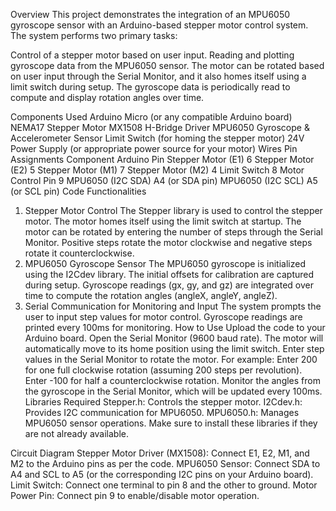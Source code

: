 Overview
This project demonstrates the integration of an MPU6050 gyroscope sensor with an Arduino-based stepper motor control system. The system performs two primary tasks:

Control of a stepper motor based on user input.
Reading and plotting gyroscope data from the MPU6050 sensor.
The motor can be rotated based on user input through the Serial Monitor, and it also homes itself using a limit switch during setup. The gyroscope data is periodically read to compute and display rotation angles over time.

Components Used
Arduino Micro (or any compatible Arduino board)
NEMA17 Stepper Motor
MX1508 H-Bridge Driver
MPU6050 Gyroscope & Accelerometer Sensor
Limit Switch (for homing the stepper motor)
24V Power Supply (or appropriate power source for your motor)
Wires 
Pin Assignments
Component	Arduino Pin
Stepper Motor (E1)	6
Stepper Motor (E2)	5
Stepper Motor (M1)	7
Stepper Motor (M2)	4
Limit Switch	8
Motor Control Pin	9
MPU6050 (I2C SDA)	A4 (or SDA pin)
MPU6050 (I2C SCL)	A5 (or SCL pin)
Code Functionalities
1. Stepper Motor Control
The Stepper library is used to control the stepper motor.
The motor homes itself using the limit switch at startup.
The motor can be rotated by entering the number of steps through the Serial Monitor. Positive steps rotate the motor clockwise and negative steps rotate it counterclockwise.
2. MPU6050 Gyroscope Sensor
The MPU6050 gyroscope is initialized using the I2Cdev library.
The initial offsets for calibration are captured during setup.
Gyroscope readings (gx, gy, and gz) are integrated over time to compute the rotation angles (angleX, angleY, angleZ).
3. Serial Communication for Monitoring and Input
The system prompts the user to input step values for motor control.
Gyroscope readings are printed every 100ms for monitoring.
How to Use
Upload the code to your Arduino board.
Open the Serial Monitor (9600 baud rate).
The motor will automatically move to its home position using the limit switch.
Enter step values in the Serial Monitor to rotate the motor. For example:
Enter 200 for one full clockwise rotation (assuming 200 steps per revolution).
Enter -100 for half a counterclockwise rotation.
Monitor the angles from the gyroscope in the Serial Monitor, which will be updated every 100ms.
Libraries Required
Stepper.h: Controls the stepper motor.
I2Cdev.h: Provides I2C communication for MPU6050.
MPU6050.h: Manages MPU6050 sensor operations.
Make sure to install these libraries if they are not already available.

Circuit Diagram
Stepper Motor Driver (MX1508): Connect E1, E2, M1, and M2 to the Arduino pins as per the code.
MPU6050 Sensor: Connect SDA to A4 and SCL to A5 (or the corresponding I2C pins on your Arduino board).
Limit Switch: Connect one terminal to pin 8 and the other to ground.
Motor Power Pin: Connect pin 9 to enable/disable motor operation.
